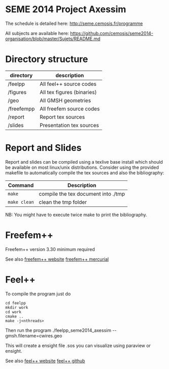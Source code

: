 SEME 2014 Project Axessim
================

The schedule is detailed here:
http://seme.cemosis.fr/programme

All subjects are available here:
https://github.com/cemosis/seme2014-organisation/blob/master/Sujets/README.md

# Directory structure

| directory | description |
| --------- | ------------|
| /feelpp   | All feel++ source codes |
| /figures  | All tex figures (binaries) |
| /geo      | All GMSH geometries |
| /freefempp | All freefem source codes |
| /report | Report tex sources |
| /slides | Presentation tex sources |

# Report and Slides

Report and slides can be compiled using a texlive base install which should be
available on most linux/unix distributions.
Consider using the provided makefile to automatically compile the tex sources
and also the bibliography:

| Command  | Description |
| -------- | ------ |
|`make`| compile the tex document into ./tmp |
|`make clean`| clean the tmp folder |

NB: You might have to execute twice make to print the bibliography.

# Freefem++

Freefem++ version 3.30 minimum required

See also
[freefem++ website](http://www.freefem.org/ff++/)
[freefem++ mercurial](http://www.freefem.org/ff++/ff++/http://www.freefem.org/ff++/ff++/)

# Feel++

To compile the program just do

    cd feelpp
    mkdir work
    cd work
    cmake ..
    make -j<nthreads>

Then run the program
    ./feelpp_seme2014_axessim --gmsh.filename=cwires.geo

This will create a ensight file .sos you can visualize using paraview or ensight.

See also 
[feel++ website](http://www.feelpp.org/)
[feel++ github](https://github.com/feelpp/feelpp)
